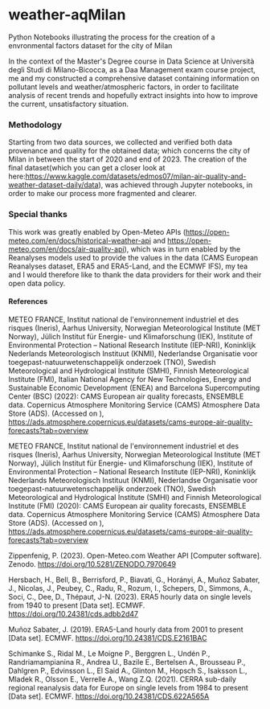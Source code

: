 # weather-aqMilan
Python Notebooks illustrating the process for the creation of a envronmental factors dataset for the city of Milan

In the context of the Master's Degree course in Data Science at Università degli Studi di Milano-Bicocca, as a Daa Management exam course project, me and my constructed a comprehensive dataset containing information on pollutant levels and weather/atmospheric factors, in order to facilitate analysis of recent trends and hopefully extract insights into how to improve the current, unsatisfactory situation.

### Methodology
  Starting from two data sources, we collected and verified both data provenance and quality for the obtained data; which concerns the city of Milan in between the start of 2020 and end of 2023.
  The creation of the final dataset(which you can get a closer look at here:https://www.kaggle.com/datasets/edmos07/milan-air-quality-and-weather-dataset-daily/data), was achieved through Jupyter notebooks, in order     to   make our process more fragmented and clearer. 

### Special thanks
  This work was greatly enabled by Open-Meteo APIs (https://open-meteo.com/en/docs/historical-weather-api and https://open-meteo.com/en/docs/air-quality-api), which was in turn enabled by the Reanalyses models used to   provide the values in the data (CAMS European Reanalyses dataset, ERA5 and ERA5-Land, and the ECMWF IFS), my tea and I would therefore like to thank the data providers for their work and their open data policy.


#### References

METEO FRANCE, Institut national de l'environnement industriel et des risques (Ineris), Aarhus University, Norwegian Meteorological Institute (MET Norway), Jülich Institut für Energie- und Klimaforschung (IEK), Institute of Environmental Protection – National Research Institute (IEP-NRI), Koninklijk Nederlands Meteorologisch Instituut (KNMI), Nederlandse Organisatie voor toegepast-natuurwetenschappelijk onderzoek (TNO), Swedish Meteorological and Hydrological Institute (SMHI), Finnish Meteorological Institute (FMI), Italian National Agency for New Technologies, Energy and Sustainable Economic Development (ENEA) and Barcelona Supercomputing Center (BSC) (2022): CAMS European air quality forecasts, ENSEMBLE data. Copernicus Atmosphere Monitoring Service (CAMS) Atmosphere Data Store (ADS).  (Accessed on <DD-MMM-YYYY>), https://ads.atmosphere.copernicus.eu/datasets/cams-europe-air-quality-forecasts?tab=overview

METEO FRANCE, Institut national de l'environnement industriel et des risques (Ineris), Aarhus University, Norwegian Meteorological Institute (MET Norway), Jülich Institut für Energie- und Klimaforschung (IEK), Institute of Environmental Protection – National Research Institute (IEP-NRI), Koninklijk Nederlands Meteorologisch Instituut (KNMI), Nederlandse Organisatie voor toegepast-natuurwetenschappelijk onderzoek (TNO), Swedish Meteorological and Hydrological Institute (SMHI) and Finnish Meteorological Institute (FMI) (2020): CAMS European air quality forecasts, ENSEMBLE data. Copernicus Atmosphere Monitoring Service (CAMS) Atmosphere Data Store (ADS).  (Accessed on <DD-MMM-YYYY>), https://ads.atmosphere.copernicus.eu/datasets/cams-europe-air-quality-forecasts?tab=overview

Zippenfenig, P. (2023). Open-Meteo.com Weather API [Computer software]. Zenodo. https://doi.org/10.5281/ZENODO.7970649

Hersbach, H., Bell, B., Berrisford, P., Biavati, G., Horányi, A., Muñoz Sabater, J., Nicolas, J., Peubey, C., Radu, R., Rozum, I., Schepers, D., Simmons, A., Soci, C., Dee, D., Thépaut, J-N. (2023). ERA5 hourly data on single levels from 1940 to present [Data set]. ECMWF. https://doi.org/10.24381/cds.adbb2d47

Muñoz Sabater, J. (2019). ERA5-Land hourly data from 2001 to present [Data set]. ECMWF. https://doi.org/10.24381/CDS.E2161BAC

Schimanke S., Ridal M., Le Moigne P., Berggren L., Undén P., Randriamampianina R., Andrea U., Bazile E., Bertelsen A., Brousseau P., Dahlgren P., Edvinsson L., El Said A., Glinton M., Hopsch S., Isaksson L., Mladek R., Olsson E., Verrelle A., Wang Z.Q. (2021). CERRA sub-daily regional reanalysis data for Europe on single levels from 1984 to present [Data set]. ECMWF. https://doi.org/10.24381/CDS.622A565A
